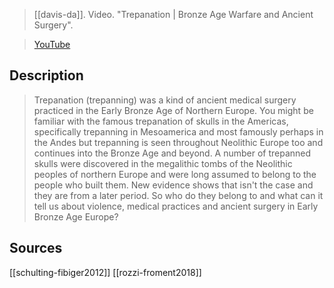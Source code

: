 > [[davis-da]]. Video. "Trepanation | Bronze Age Warfare and Ancient Surgery".

> [YouTube](https://youtu.be/ic8jxFYIV6g)

## Description
> Trepanation (trepanning) was a kind of ancient medical surgery practiced in the Early Bronze Age of Northern Europe. You might be familiar with the famous trepanation of skulls in the Americas, specifically trepanning in Mesoamerica and most famously perhaps in the Andes but trepanning is seen throughout Neolithic Europe too and continues into the Bronze Age and beyond. A number of trepanned skulls were discovered in the megalithic tombs of the Neolithic peoples of northern Europe and were long assumed to belong to the people who built them. New evidence shows that isn't the case and they are from a later period. So who do they belong to and what can it tell us about violence, medical practices and ancient surgery in Early Bronze Age Europe?
## Sources
[[schulting-fibiger2012]]
[[rozzi-froment2018]]